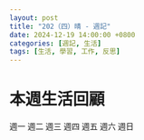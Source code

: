 ```yaml
---
layout: post
title: "202（四）晴 - 週記"
date: 2024-12-19 14:00:00 +0800
categories: [週記, 生活]
tags: [生活, 學習, 工作, 反思]
---
```


# 本週生活回顧

週一
週二
週三
週四
週五
週六
週日


